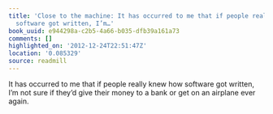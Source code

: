 ```yaml
---
title: 'Close to the machine: It has occurred to me that if people really knew how
  software got written, I’m…'
book_uuid: e944298a-c2b5-4a66-b035-dfb39a161a73
comments: []
highlighted_on: '2012-12-24T22:51:47Z'
location: '0.085329'
source: readmill
---
```


It has occurred to me that if people really knew how software got written, I’m not sure if they’d give their money to a bank or get on an airplane ever again.